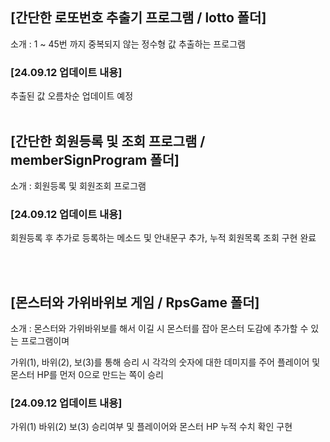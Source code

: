 <h2> [간단한 로또번호 추출기 프로그램 / lotto 폴더] </h2>
<p> 소개 : 1 ~ 45번 까지 중복되지 않는 정수형 값 추출하는 프로그램

<h3> [24.09.12 업데이트 내용] </h3>
<p> 추출된 값 오름차순 업데이트 예정

<br>
<br>

<h2> [간단한 회원등록 및 조회 프로그램 / memberSignProgram 폴더] </h2>
<p> 소개 : 회원등록 및 회원조회 프로그램

<h3> [24.09.12 업데이트 내용] </h3>
<p> 회원등록 후 추가로 등록하는 메소드 및 안내문구 추가, 누적 회원목록 조회 구현 완료  </p>

<br>
<br>

<h2> [몬스터와 가위바위보 게임 / RpsGame 폴더] </h2>
<p> 소개 : 몬스터와 가위바위보를 해서 이길 시 몬스터를 잡아 몬스터 도감에 추가할 수 있는 프로그램이며</p>
<p> 가위(1), 바위(2), 보(3)를 통해 승리 시 각각의 숫자에 대한 데미지를 주어 플레이어 및 몬스터 HP를 먼저 0으로 만드는 쪽이 승리</p>

<h3> [24.09.12 업데이트 내용] </h3>
<p>  가위(1) 바위(2) 보(3) 승리여부 및 플레이어와 몬스터 HP 누적 수치 확인 구현 </p>
